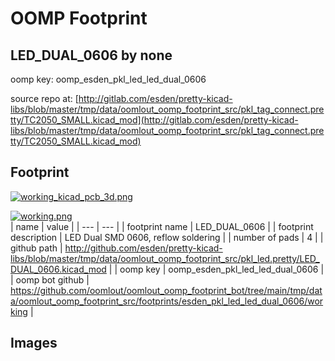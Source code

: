 # OOMP Footprint  
## LED_DUAL_0606  by none  
  
oomp key: oomp_esden_pkl_led_led_dual_0606  
  
source repo at: [http://gitlab.com/esden/pretty-kicad-libs/blob/master/tmp/data/oomlout_oomp_footprint_src/pkl_tag_connect.pretty/TC2050_SMALL.kicad_mod](http://gitlab.com/esden/pretty-kicad-libs/blob/master/tmp/data/oomlout_oomp_footprint_src/pkl_tag_connect.pretty/TC2050_SMALL.kicad_mod)  
## Footprint  
  
[![working_kicad_pcb_3d.png](working_kicad_pcb_3d_600.png)](working_kicad_pcb_3d.png)  
  
[![working.png](working_600.png)](working.png)  
| name | value | 
| --- | --- | 
| footprint name | LED_DUAL_0606 | 
| footprint description | LED Dual SMD 0606, reflow soldering | 
| number of pads | 4 | 
| github path | http://github.com/esden/pretty-kicad-libs/blob/master/tmp/data/oomlout_oomp_footprint_src/pkl_led.pretty/LED_DUAL_0606.kicad_mod | 
| oomp key | oomp_esden_pkl_led_led_dual_0606 | 
| oomp bot github | https://github.com/oomlout/oomlout_oomp_footprint_bot/tree/main/tmp/data/oomlout_oomp_footprint_src/footprints/esden_pkl_led_led_dual_0606/working | 
## Images  
